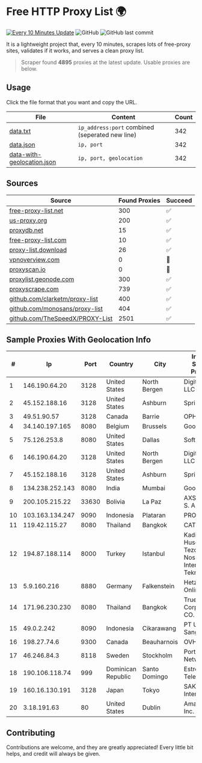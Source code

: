 
# Free HTTP Proxy List 🌍

[![Every 10 Minutes Update](https://github.com/mertguvencli/http-proxy-list/actions/workflows/main.yml/badge.svg?branch=main)](https://github.com/mertguvencli/http-proxy-list/actions/workflows/main.yml)
![GitHub](https://img.shields.io/github/license/mertguvencli/http-proxy-list)
![GitHub last commit](https://img.shields.io/github/last-commit/mertguvencli/http-proxy-list)

It is a lightweight project that, every 10 minutes, scrapes lots of free-proxy sites, validates if it works, and serves a clean proxy list.


> Scraper found **4895** proxies at the latest update. Usable proxies are below.

## Usage

Click the file format that you want and copy the URL.


|File|Content|Count|
|----|-------|-----|
|[data.txt](https://raw.githubusercontent.com/mertguvencli/http-proxy-list/main/proxy-list/data.txt)|`ip_address:port` combined (seperated new line)|342|
|[data.json](https://raw.githubusercontent.com/mertguvencli/http-proxy-list/main/proxy-list/data.json)|`ip, port`|342|
|[data-with-geolocation.json](https://raw.githubusercontent.com/mertguvencli/http-proxy-list/main/proxy-list/data-with-geolocation.json)|`ip, port, geolocation`|342|

## Sources

|Source|Found Proxies|Succeed|
|------|-------------|-------|
|[free-proxy-list.net](https://free-proxy-list.net)|300|✅|
|[us-proxy.org](https://www.us-proxy.org)|200|✅|
|[proxydb.net](http://proxydb.net)|15|✅|
|[free-proxy-list.com](https://free-proxy-list.com/?page=&port=&type%5B%5D=http&type%5B%5D=https&up_time=0&search=Search)|10|✅|
|[proxy-list.download](https://www.proxy-list.download/HTTP)|26|✅|
|[vpnoverview.com](https://vpnoverview.com/privacy/anonymous-browsing/free-proxy-servers)|0|🚫|
|[proxyscan.io](https://www.proxyscan.io)|0|🚫|
|[proxylist.geonode.com](https://proxylist.geonode.com/api/proxy-list?limit=300&page=1&sort_by=lastChecked&sort_type=desc&protocols=http,https)|300|✅|
|[proxyscrape.com](https://api.proxyscrape.com/v2/?request=displayproxies&protocol=http&timeout=10000&country=all&ssl=all&anonymity=all)|739|✅|
|[github.com/clarketm/proxy-list](https://raw.githubusercontent.com/clarketm/proxy-list/master/proxy-list-raw.txt)|400|✅|
|[github.com/monosans/proxy-list](https://raw.githubusercontent.com/monosans/proxy-list/main/proxies/http.txt)|404|✅|
|[github.com/TheSpeedX/PROXY-List](https://raw.githubusercontent.com/TheSpeedX/PROXY-List/master/http.txt)|2501|✅|


## Sample Proxies With Geolocation Info

|#|Ip|Port|Country|City|Internet Service Provider|
|-|--|----|-------|----|-------------------------|
|1|146.190.64.20|3128|United States|North Bergen|DigitalOcean, LLC|
|2|45.152.188.16|3128|United States|Ashburn|Sprint|
|3|49.51.90.57|3128|Canada|Barrie|OPHL|
|4|34.140.197.165|8080|Belgium|Brussels|Google LLC|
|5|75.126.253.8|8080|United States|Dallas|SoftLayer|
|6|146.190.64.20|3128|United States|North Bergen|DigitalOcean, LLC|
|7|45.152.188.16|3128|United States|Ashburn|Sprint|
|8|134.238.252.143|8080|India|Mumbai|Google LLC|
|9|200.105.215.22|33630|Bolivia|La Paz|AXS Bolivia S. A.|
|10|103.163.134.247|9090|Indonesia|Plataran|PROVITEL|
|11|119.42.115.27|8080|Thailand|Bangkok|CAT-BB|
|12|194.87.188.114|8000|Turkey|Istanbul|Kadir Huseyin Tezcan Nosspeed Internet Teknolojileri|
|13|5.9.160.216|8880|Germany|Falkenstein|Hetzner Online GmbH|
|14|171.96.230.230|8080|Thailand|Bangkok|True Internet Corporation CO. Ltd.|
|15|49.0.2.242|8090|Indonesia|Cikarawang|PT Usaha Adi Sanggoro|
|16|198.27.74.6|9300|Canada|Beauharnois|OVH SAS|
|17|46.246.84.3|8118|Sweden|Stockholm|Portlane Network|
|18|190.106.118.74|999|Dominican Republic|Santo Domingo|Estrela Telecom|
|19|160.16.130.191|3128|Japan|Tokyo|SAKURA Internet Inc.|
|20|3.18.191.63|80|United States|Dublin|Amazon.com, Inc.|



## Contributing

Contributions are welcome, and they are greatly appreciated! Every
little bit helps, and credit will always be given.

